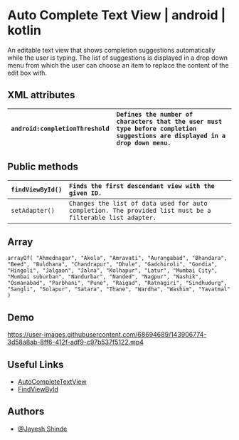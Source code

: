 
# Auto Complete Text View | android | kotlin

An editable text view that shows completion suggestions automatically while the user is typing. The list of suggestions is displayed in a drop down menu from which the user can choose an item to replace the content of the edit box with.


## XML attributes


| `android:completionThreshold` | `Defines the number of characters that the user must type before completion suggestions are displayed in a drop down menu.  `     |  
| :-------- | :------- | 



## Public methods


| `findViewById()` | `Finds the first descendant view with the given ID.` |  
| :-------- | :------- |
| `setAdapter()` | `Changes the list of data used for auto completion. The provided list must be a filterable list adapter.` |  

## Array 

`arrayOf(
            "Ahmednagar", "Akola", "Amravati", "Aurangabad", "Bhandara", "Beed",
            "Buldhana", "Chandrapur", "Dhule", "Gadchiroli", "Gondia", "Hingoli", "Jalgaon",
            "Jalna", "Kolhapur", "Latur", "Mumbai City", "Mumbai suburban", "Nandurbar",
            "Nanded", "Nagpur", "Nashik", "Osmanabad", "Parbhani", "Pune",
            "Raigad", "Ratnagiri", "Sindhudurg", "Sangli", "Solapur", "Satara", "Thane",
            "Wardha", "Washim", "Yavatmal"
        )`


## Demo

https://user-images.githubusercontent.com/68694689/143906774-3d58a8ab-8ff6-412f-adf9-c97b537f5122.mp4


## Useful Links
- [AutoCompleteTextView](https://developer.android.com/reference/android/widget/AutoCompleteTextView)
- [FindViewById](https://developer.android.com/reference/android/view/View)
## Authors

- [@Jayesh Shinde](https://github.com/jayesh2272001)
